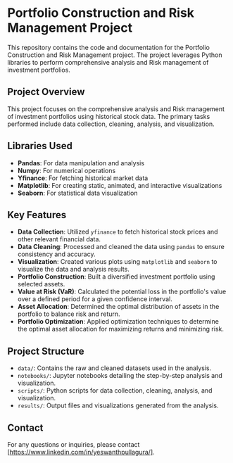 
# Portfolio Construction and Risk Management Project

This repository contains the code and documentation for the Portfolio Construction and Risk Management  project. The project leverages Python libraries to perform comprehensive analysis and Risk management of investment portfolios.

## Project Overview

This project focuses on the comprehensive analysis and Risk management of investment portfolios using historical stock data. The primary tasks performed include data collection, cleaning, analysis, and visualization.

## Libraries Used

- **Pandas**: For data manipulation and analysis
- **Numpy**: For numerical operations
- **Yfinance**: For fetching historical market data
- **Matplotlib**: For creating static, animated, and interactive visualizations
- **Seaborn**: For statistical data visualization

## Key Features
- **Data Collection**: Utilized `yfinance` to fetch historical stock prices and other relevant financial data.
- **Data Cleaning**: Processed and cleaned the data using `pandas` to ensure consistency and accuracy.
- **Visualization**: Created various plots using `matplotlib` and `seaborn` to visualize the data and analysis results.
- **Portfolio Construction**: Built a diversified investment portfolio using selected assets.
- **Value at Risk (VaR)**: Calculated the potential loss in the portfolio's value over a defined period for a given confidence interval.
- **Asset Allocation**: Determined the optimal distribution of assets in the portfolio to balance risk and return.
- **Portfolio Optimization**: Applied optimization techniques to determine the optimal asset allocation for maximizing returns and minimizing risk.

## Project Structure

- `data/`: Contains the raw and cleaned datasets used in the analysis.
- `notebooks/`: Jupyter notebooks detailing the step-by-step analysis and visualization.
- `scripts/`: Python scripts for data collection, cleaning, analysis, and visualization.
- `results/`: Output files and visualizations generated from the analysis.


## Contact

For any questions or inquiries, please contact [https://www.linkedin.com/in/yeswanthpullagura/].
